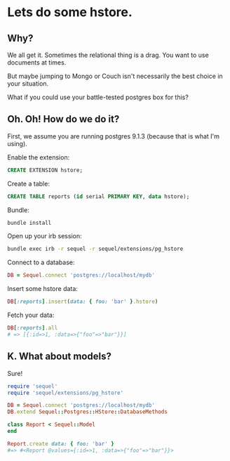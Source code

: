# Lets do some hstore.

## Why?

We all get it.  Sometimes the relational thing is a drag.  You want to use documents at times.

But maybe jumping to Mongo or Couch isn't necessarily the best choice in your situation.

What if you could use your battle-tested postgres box for this?

## Oh. Oh!  How do we do it?

First, we assume you are running postgres 9.1.3 (because that is what I'm using).

Enable the extension:

```sql
CREATE EXTENSION hstore;
```

Create a table:

```sql
CREATE TABLE reports (id serial PRIMARY KEY, data hstore);
```

Bundle:

```bash
bundle install
```

Open up your irb session:

```bash
bundle exec irb -r sequel -r sequel/extensions/pg_hstore
```

Connect to a database:

```ruby
DB = Sequel.connect 'postgres://localhost/mydb'
```

Insert some hstore data:

```ruby
DB[:reports].insert(data: { foo: 'bar' }.hstore)
```

Fetch your data:

```ruby
DB[:reports].all
# => [{:id=>1, :data=>{"foo"=>"bar"}}]
```

## K.  What about models?

Sure!

```ruby
require 'sequel'
require 'sequel/extensions/pg_hstore'

DB = Sequel.connect 'postgres://localhost/mydb'
DB.extend Sequel::Postgres::HStore::DatabaseMethods

class Report < Sequel::Model
end

Report.create data: { foo: 'bar' }
#=> #<Report @values={:id=>1, :data=>{"foo"=>"bar"}}>

```
